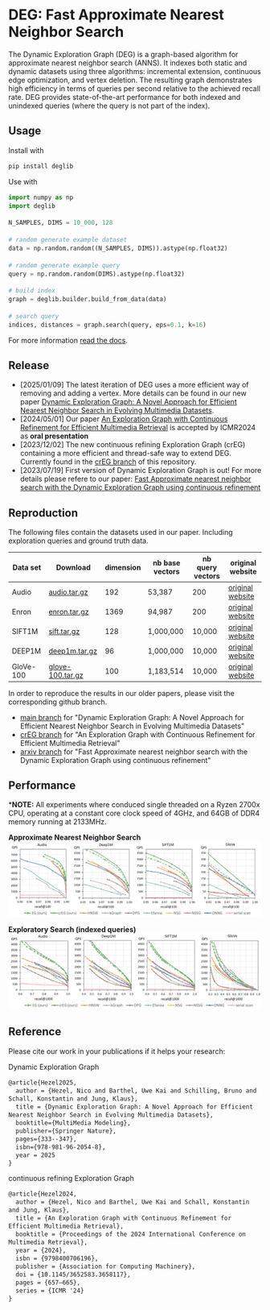 # DEG: Fast Approximate Nearest Neighbor Search

The Dynamic Exploration Graph (DEG) is a graph-based algorithm for approximate nearest neighbor search (ANNS). It indexes both static and dynamic datasets using three algorithms: incremental extension, continuous edge optimization, and vertex deletion. The resulting graph demonstrates high efficiency in terms of queries per second relative to the achieved recall rate. DEG provides state-of-the-art performance for both indexed and unindexed queries (where the query is not part of the index).

## Usage

Install with
```sh
pip install deglib
```
Use with

```py
import numpy as np
import deglib

N_SAMPLES, DIMS = 10_000, 128

# random generate example dataset
data = np.random.random((N_SAMPLES, DIMS)).astype(np.float32)

# random generate example query
query = np.random.random(DIMS).astype(np.float32)

# build index
graph = deglib.builder.build_from_data(data)

# search query
indices, distances = graph.search(query, eps=0.1, k=16)
```

For more information [read the docs](https://dynamic-exploration-graph.readthedocs.io/en/latest/tutorials/quickstart.html).

## Release

- [2025/01/09] The latest iteration of DEG uses a more efficient way of removing and adding a vertex. More details can be found in our new paper [Dynamic Exploration Graph: A Novel Approach for Efficient Nearest Neighbor Search in Evolving Multimedia Datasets](https://link.springer.com/chapter/10.1007/978-981-96-2054-8_25).
- [2024/05/01] Our paper [An Exploration Graph with Continuous Refinement for Efficient Multimedia Retrieval](https://doi.org/10.1145/3652583.3658117) is accepted by ICMR2024 as **oral presentation**
- [2023/12/02] The new continuous refining Exploration Graph (crEG) containing a more efficient and thread-safe way to extend DEG. Currently found in the [crEG branch](https://github.com/Visual-Computing/DynamicExplorationGraph/tree/crEG) of this repository.
- [2023/07/19] First version of Dynamic Exploration Graph is out! For more details please refere to our paper: 
[Fast Approximate nearest neighbor search with the Dynamic Exploration Graph using continuous refinement](https://arxiv.org/abs/2307.10479)

## Reproduction

The following files contain the datasets used in our paper. Including exploration queries and ground truth data.

| Data set  | Download                                                                           | dimension | nb base vectors | nb query vectors | original website                                               |
|-----------|------------------------------------------------------------------------------------|-----------|-----------------|------------------|----------------------------------------------------------------|
| Audio    | [audio.tar.gz](https://static.visual-computing.com/paper/DEG/audio.tar.gz)         | 192       | 53,387       | 200           | [original website](https://www.cs.princeton.edu/cass/)             |
| Enron    | [enron.tar.gz](https://static.visual-computing.com/paper/DEG/enron.tar.gz)         | 1369      | 94,987       | 200           | [original website](https://www.cs.cmu.edu/~enron/)             |
| SIFT1M    | [sift.tar.gz](https://static.visual-computing.com/paper/DEG/sift.tar.gz)           | 128       | 1,000,000       | 10,000           | [original website](http://corpus-texmex.irisa.fr/)             |
| DEEP1M    | [deep1m.tar.gz](https://static.visual-computing.com/paper/DEG/deep1m.tar.gz)     | 96        | 1,000,000       | 10,000           | [original website](https://github.com/facebookresearch/ppuda)             |
| GloVe-100 | [glove-100.tar.gz](https://static.visual-computing.com/paper/DEG/glove-100.tar.gz) | 100       | 1,183,514       | 10,000           | [original website](https://nlp.stanford.edu/projects/glove/)   |

In order to reproduce the results in our older papers, please visit the corresponding github branch.
- [main branch](https://github.com/Visual-Computing/DynamicExplorationGraph/tree/main) for "Dynamic Exploration Graph: A Novel Approach for Efficient Nearest Neighbor Search in Evolving Multimedia Datasets"
- [crEG branch](https://github.com/Visual-Computing/DynamicExplorationGraph/tree/crEG) for "An Exploration Graph with Continuous Refinement for Efficient Multimedia Retrieval"
- [arxiv branch](https://github.com/Visual-Computing/DynamicExplorationGraph/tree/arxiv) for "Fast Approximate nearest neighbor search with the Dynamic Exploration Graph using continuous refinement"




## Performance

***NOTE:** All experiments where conduced single threaded on a Ryzen 2700x CPU, operating at a constant core clock speed of 4GHz, and 64GB of DDR4 memory running at 2133MHz.

**Approximate Nearest Neighbor Search**
![ANNS](figures/anns_qps_vs_recall.jpg)

**Exploratory Search (indexed queries)**
![Exploration](figures/exploration_qps_vs_recall.jpg)

## Reference

Please cite our work in your publications if it helps your research:

Dynamic Exploration Graph
```
@article{Hezel2025,
  author = {Hezel, Nico and Barthel, Uwe Kai and Schilling, Bruno and Schall, Konstantin and Jung, Klaus},
  title = {Dynamic Exploration Graph: A Novel Approach for Efficient Nearest Neighbor Search in Evolving Multimedia Datasets},
  booktitle={MultiMedia Modeling},
  publisher={Springer Nature},
  pages={333--347},
  isbn={978-981-96-2054-8},
  year = 2025
}
```

continuous refining Exploration Graph
```
@article{Hezel2024,
  author = {Hezel, Nico and Barthel, Uwe Kai and Schall, Konstantin and Jung, Klaus},
  title = {An Exploration Graph with Continuous Refinement for Efficient Multimedia Retrieval},
  booktitle = {Proceedings of the 2024 International Conference on Multimedia Retrieval},
  year = {2024},
  isbn = {9798400706196},
  publisher = {Association for Computing Machinery},
  doi = {10.1145/3652583.3658117},
  pages = {657–665},
  series = {ICMR '24}
}
```
